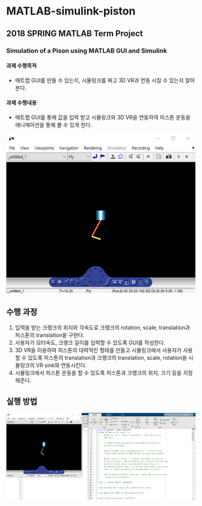 # MATLAB-simulink-piston
## 2018 SPRING MATLAB Term Project
### Simulation of a Pison using MATLAB GUI and Simulink

#### 과제 수행목적
* 매트랩 GUI를 만들 수 있는지, 시뮬링크를 짜고 3D VR과 연동 시킬 수 있는지 알아본다.

#### 과제 수행내용
* 매트랩 GUI를 통해 값을 입력 받고 시뮬링크와 3D VR을 연동하여 피스톤 운동을 애니매이션을 통해 볼 수 있게 한다.


![](Piston.gif)

## 수행 과정
1. 입력을 받는 크랭크의 위치와 각속도로 크랭크의 rotation, scale, translation과 피스톤의 translation을 구한다.   
2. 사용자가 모터속도, 크랭크 길이를 입력할 수 있도록 GUI를 작성한다.
3. 3D VR을 이용하여 피스톤의 대략적인 형태를 만들고 시뮬링크에서 사용자가 사용할 수 있도록 피스톤의 translation과 크랭크의 translation, scale, rotation을 시뮬링크의 VR sink와 연동시킨다. 
4. 시뮬링크에서 피스톤 운동을 할 수 있도록 피스톤과 크랭크의 위치, 크기 등을 지정해준다. 


## 실행 방법
![](howtorun.gif)

